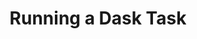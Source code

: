 ---
title: Running a Dask Task
weight: 1
variants: +flyte -serverless -byoc -byok
layout: py_example
example_file: /external/unionai-examples/flyte-integrations/native-backend-plugins/k8s_dask_plugin/k8s_dask_plugin/dask_example.py
---